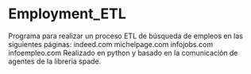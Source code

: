# Employment_ETL
Programa para realizar un proceso ETL de búsqueda de empleos en las siguientes páginas: indeed.com michelpage.com infojobs.com infoempleo.com Realizado en python y basado en la comunicación de agentes de la libreria spade.
